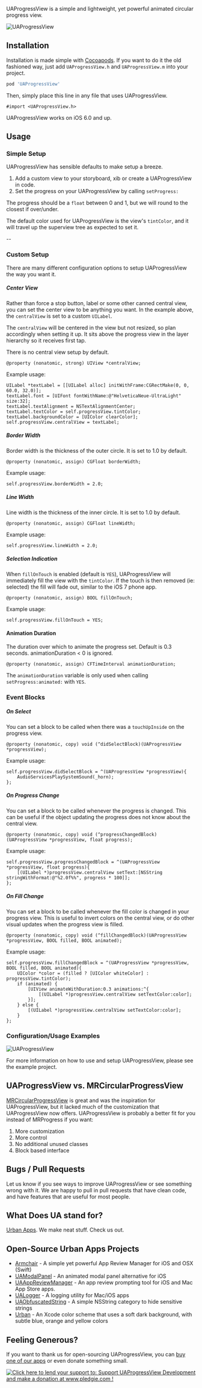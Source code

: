 UAProgressView is a simple and lightweight, yet powerful animated circular progress view.

![UAProgressView](https://raw.githubusercontent.com/UrbanApps/UAProgressView/assets/UAProgressView.gif "Example 1")

## Installation

Installation is made simple with [Cocoapods](http://cocoapods.org/). If you want to do it the old fashioned way, just add `UAProgressView.h` and `UAProgressView.m` into your project.

```ruby
pod 'UAProgressView'
```

Then, simply place this line in any file that uses UAProgressView.

```objc
#import <UAProgressView.h>
```

UAProgressView works on iOS 6.0 and up.
   
## Usage

### Simple Setup

UAProgressView has sensible defaults to make setup a breeze.

1. Add a custom view to your storyboard, xib or create a UAProgressView in code.
2. Set the progress on your UAProgressView by calling `setProgress:`

The progress should be a `float` between 0 and 1, but we will round to the closest if over/under.

The default color used for UAProgressView is the view's `tintColor`, and it will travel up the superview tree as expected to set it.

--
    
### Custom Setup

There are many different configuration options to setup UAProgressView the way you want it.


##### Center View

Rather than force a stop button, label or some other canned central view, you can set the center view to be anything you want. In the example above, the `centralView` is set to a custom `UILabel`.

The `centralView` will be centered in the view but not resized, so plan accordingly when setting it up. It sits above the progress view in the layer hierarchy so it receives first tap.

There is no central view setup by default.

```objc
@property (nonatomic, strong) UIView *centralView;
```
    
Example usage:
 
```objc
UILabel *textLabel = [[UILabel alloc] initWithFrame:CGRectMake(0, 0, 60.0, 32.0)];
textLabel.font = [UIFont fontWithName:@"HelveticaNeue-UltraLight" size:32];
textLabel.textAlignment = NSTextAlignmentCenter;
textLabel.textColor = self.progressView.tintColor;
textLabel.backgroundColor = [UIColor clearColor];
self.progressView.centralView = textLabel;
```

##### Border Width

Border width is the thickness of the outer circle. It is set to 1.0 by default.

```objc
@property (nonatomic, assign) CGFloat borderWidth;
```
    
Example usage:

```objc
self.progressView.borderWidth = 2.0;
```
    
##### Line Width

Line width is the thickness of the inner circle. It is set to 1.0 by default.

```objc
@property (nonatomic, assign) CGFloat lineWidth;
```
    
Example usage:

```objc
self.progressView.lineWidth = 2.0;
```


##### Selection Indication

When `fillOnTouch` is enabled (default is `YES`), UAProgressView will immediately fill the view with the `tintColor`. If the touch is then removed (ie: selected) the fill will fade out, similar to the iOS 7 phone app.

```objc
@property (nonatomic, assign) BOOL fillOnTouch;
```

Example usage:

```objc
self.progressView.fillOnTouch = YES;
```
    

#### Animation Duration

The duration over which to animate the progress set. Default is 0.3 seconds. animationDuration < 0 is ignored.

```objc
@property (nonatomic, assign) CFTimeInterval animationDuration;
```

The `animationDuration` variable is only used when calling `setProgress:animated:` with `YES`.



### Event Blocks


##### On Select

You can set a block to be called when there was a `touchUpInside` on the progress view.

```objc
@property (nonatomic, copy) void (^didSelectBlock)(UAProgressView *progressView);
```

Example usage:

```objc
self.progressView.didSelectBlock = ^(UAProgressView *progressView){
    AudioServicesPlaySystemSound(_horn);
};
```


##### On Progress Change

You can set a block to be called whenever the progress is changed. This can be useful if the object updating the progress does not know about the central view.

```objc
@property (nonatomic, copy) void (^progressChangedBlock)(UAProgressView *progressView, float progress);
```

Example usage:

```objc
self.progressView.progressChangedBlock = ^(UAProgressView *progressView, float progress){
    [(UILabel *)progressView.centralView setText:[NSString stringWithFormat:@"%2.0f%%", progress * 100]];
};
```


##### On Fill Change

You can set a block to be called whenever the fill color is changed in your progress view. This is useful to invert colors on the central view, or do other visual updates when the progress view is filled.

```objc
@property (nonatomic, copy) void (^fillChangedBlock)(UAProgressView *progressView, BOOL filled, BOOL animated);
```

Example usage:

```objc
self.progressView.fillChangedBlock = ^(UAProgressView *progressView, BOOL filled, BOOL animated){
    UIColor *color = (filled ? [UIColor whiteColor] : progressView.tintColor);
    if (animated) {
        [UIView animateWithDuration:0.3 animations:^{
            [(UILabel *)progressView.centralView setTextColor:color];
        }];
    } else {
        [(UILabel *)progressView.centralView setTextColor:color];
    }
};
```

### Configuration/Usage Examples

![UAProgressView](https://raw.githubusercontent.com/UrbanApps/UAProgressView/assets/UAProgressView2.gif "Example 2")

For more information on how to use and setup UAProgressView, please see the example project.

##  UAProgressView vs. MRCircularProgressView

[MRCircularProgressView](https://github.com/mrackwitz/MRProgress) is great and was the inspiration for UAProgressView, but it lacked much of the customization that UAProgressView now offers. UAProgressView is probably a better fit for you instead of MRProgress if you want:

1. More customization
2. More control
3. No additional unused classes
4. Block based interface

## Bugs / Pull Requests
Let us know if you see ways to improve UAProgressView or see something wrong with it. We are happy to pull in pull requests that have clean code, and have features that are useful for most people.

## What Does UA stand for?
[Urban Apps](http://urbanapps.com). We make neat stuff. Check us out.

## Open-Source Urban Apps Projects

- [Armchair](https://github.com/UrbanApps/Armchair) - A simple yet powerful App Review Manager for iOS and OSX (Swift)
- [UAModalPanel](https://github.com/UrbanApps/UAModalPanel) - An animated modal panel alternative for iOS
- [UAAppReviewManager](https://github.com/UrbanApps/UAAppReviewManager) - An app review prompting tool for iOS and Mac App Store apps.
- [UALogger](https://github.com/UrbanApps/UALogger) - A logging utility for Mac/iOS apps
- [UAObfuscatedString](https://github.com/UrbanApps/UAObfuscatedString) - A simple NSString category to hide sensitive strings
- [Urban](https://github.com/UrbanApps/Urban) - An Xcode color scheme that uses a soft dark background, with subtle blue, orange and yellow colors

## Feeling Generous?

If you want to thank us for open-sourcing UAProgressView, you can [buy one of our apps](http://itunes.com/apps/urbanapps?at=11l7j9&ct=github) or even donate something small.

<a href='http://www.pledgie.com/campaigns/21926'><img alt='Click here to lend your support to: Support UAProgressView Development and make a donation at www.pledgie.com !' src='http://www.pledgie.com/campaigns/21926.png?skin_name=chrome' border='0' /></a>

